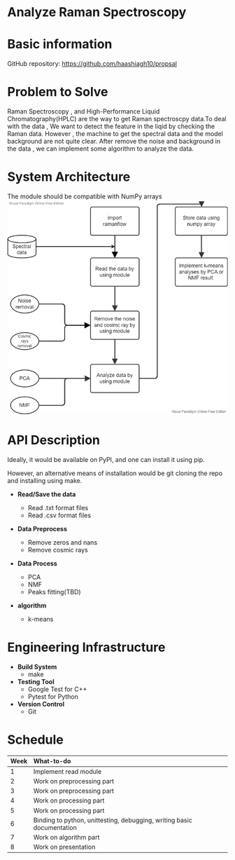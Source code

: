 # Analyze Raman Spectroscopy

# Basic information
GitHub repository: https://github.com/haashiagh10/propsal

# Problem to Solve
Raman Spectroscopy , and High-Performance Liquid Chromatography(HPLC) are the way to get Raman spectroscpy data.To deal with the data , We want to detect the feature in the liqid by checking the Raman data.
However , the machine to get the spectral data and the model background are not quite clear.
After remove the noise and background in the data , we can implement some algorithm to analyze the data.

# System Architecture
The module should be compatible with NumPy arrays
![image](https://github.com/haashiagh10/propsal/blob/main/flowchart.png)

# API Description
Ideally, it would be available on PyPI, and one can install it using pip.

However, an alternative means of installation would be git cloning the repo and installing using make.
- **Read/Save the data**
  - Read .txt format files
  - Read .csv format files
 
- **Data Preprocess**
  - Remove zeros and nans
  - Remove cosmic rays 
 
- **Data Process**
  - PCA
  - NMF
  - Peaks fitting(TBD)

- **algorithm**
  - k-means
  
# Engineering Infrastructure
- **Build System**
  - make
- **Testing Tool**
  - Google Test for C++
  - Pytest for Python
- **Version Control**
  - Git

# Schedule

| Week  | What-to-do |
| :---- |:---------- |
| 1  | Implement read module|
| 2  | Work on preprocessing part|
| 3  | Work on preprocessing part|
| 4  | Work on processing part|
| 5  | Work on processing part|
| 6  | Binding to python, unittesting, debugging, writing basic documentation|
| 7  | Work on algorithm part|
| 8  | Work on presentation|
